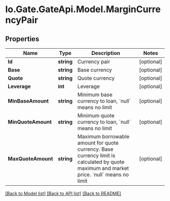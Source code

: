 
# Io.Gate.GateApi.Model.MarginCurrencyPair

## Properties

Name | Type | Description | Notes
------------ | ------------- | ------------- | -------------
**Id** | **string** | Currency pair | [optional] 
**Base** | **string** | Base currency | [optional] 
**Quote** | **string** | Quote currency | [optional] 
**Leverage** | **int** | Leverage | [optional] 
**MinBaseAmount** | **string** | Minimum base currency to loan, &#x60;null&#x60; means no limit | [optional] 
**MinQuoteAmount** | **string** | Minimum quote currency to loan, &#x60;null&#x60; means no limit | [optional] 
**MaxQuoteAmount** | **string** | Maximum borrowable amount for quote currency. Base currency limit is calculated by quote maximum and market price. &#x60;null&#x60; means no limit | [optional] 

[[Back to Model list]](../README.md#documentation-for-models)
[[Back to API list]](../README.md#documentation-for-api-endpoints)
[[Back to README]](../README.md)
